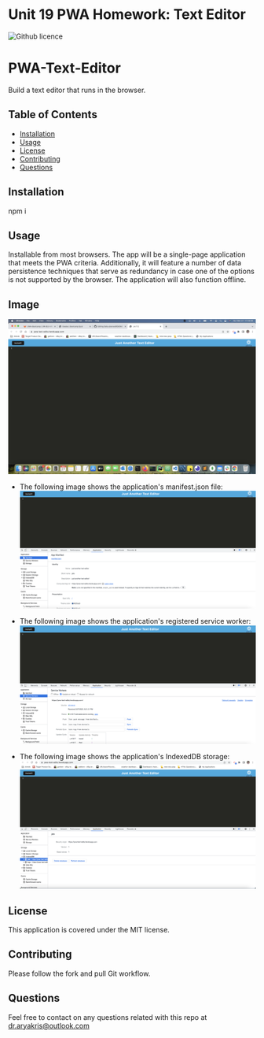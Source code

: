 # Unit 19 PWA Homework: Text Editor
![Github licence](http://img.shields.io/badge/license-MIT-green.svg)

# PWA-Text-Editor
 Build a text editor that runs in the browser. 

## Table of Contents
* [Installation](#installation)
* [Usage](#usage)
* [License](#license)
* [Contributing](#contributing)
* [Questions](#questions)

## Installation
npm i

## Usage
Installable from most browsers. The app will be a single-page application that meets the PWA criteria. Additionally, it will feature a number of data persistence techniques that serve as redundancy in case one of the options is not supported by the browser. The application will also function offline.

## Image 
![alt text](https://github.com/AryaKris/PWA-Text-Editor/blob/main/assets/Screen%20Shot%202022-03-27%20at%2017.25.00.png)

* The following image shows the application's manifest.json file:
![alt text](https://github.com/AryaKris/PWA-Text-Editor/blob/main/assets/Screen%20Shot%202022-03-27%20at%2018.21.58.png)

* The following image shows the application's registered service worker:
![alt text](https://github.com/AryaKris/PWA-Text-Editor/blob/main/assets/Screen%20Shot%202022-03-27%20at%2018.22.21.png)

* The following image shows the application's IndexedDB storage:
![alt text](https://github.com/AryaKris/PWA-Text-Editor/blob/main/assets/Screen%20Shot%202022-03-27%20at%2017.42.27.png)

## License
This application is covered under the MIT license.

## Contributing
Please follow the fork and pull Git workflow. 


## Questions 
Feel free to contact on any questions related with this repo at dr.aryakris@outlook.com

